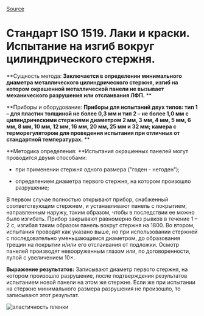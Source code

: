 
[Source](http://vseokraskah.net/standart-iso-1519 "Permalink to Стандарт ISO 1519. Лаки и краски. Испытание на изгиб вокруг цилиндрического стержня.")

# Стандарт ISO 1519. Лаки и краски. Испытание на изгиб вокруг цилиндрического стержня.

**Сущность метода: **Заключается в определении минимального диаметра металлического цилиндрического стержня, изгиб на котором окрашенной металлической панели не вызывает механического разрушения или отслаивания ЛФП.** **

**Приборы и оборудование: **Приборы для испытаний двух типов: тип 1 – для пластин толщиной не более 0,3 мм и тип 2 – не более 1,0 мм с цилиндрическими стержнями диаметром 2 мм, 3 мм, 4 мм, 5 мм, 6 мм, 8 мм, 10 мм, 12 мм, 16 мм, 20 мм, 25 мм и 32 мм; камера с терморегулятором для проведения испытания при отличных от стандартной температурах.** **

**Методика определения: **Испытания окрашенных панелей могут проводится двумя способами:

-  при применении стержня одного размера ("годен - негоден");

-  определением диаметра первого стержня, на котором произошло разрушение;

В первом случае полностью открывают прибор, снабженный соответствующим  стержнем, и устанавливают панель с покрытием, направленным наружу, таким  образом, чтобы в последствии ее можно было изгибать. Прибор закрывают  равномерно без рывков в течение 1 – 2 с, изгибая таким образом панель вокруг стержня на 1800. Во втором, испытания проводят как указано выше, но при использовании стержней  с последовательно уменьшающимся диаметром, до образования трещин на покрытии и/или его отслаивания от подложки. Осмотр панелей производят невооруженным глазом или, по договоренности, лупой с увеличением 10×.

**Выражение результатов:** Записывают диаметр первого стержня, на котором произошло разрушение, после подтверждения результатов испытанием новой панели на этом же стержне. Если же при испытании на стержне минимального размера разрушения не произошло, то записывают этот результат.

![][1]

[1]: http://vseokraskah.net/wp-content/uploads/2011/09/эластичность-пленки.jpg "эластичность пленки"

  